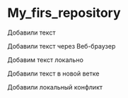 # My_firs_repository 

Добавили текст

Добавили текст через Веб-браузер

Добавим текст локально

Добавили текст в новой ветке

Добавили локальный конфликт
